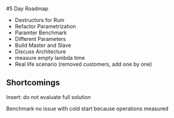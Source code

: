 
#5 Day Roadmap

- Destructors for Ruin
- Refactor Parametrization
- Paramter Benchmark
- Different Parameters
- Build Master and Slave
- Discuss Architecture
- measure empty lambda time
- Real life scenario (removed customers, add one by one)



## Shortcomings
Insert: do not evaluate full solution   


Benchmark no issue with cold start because operations measured
